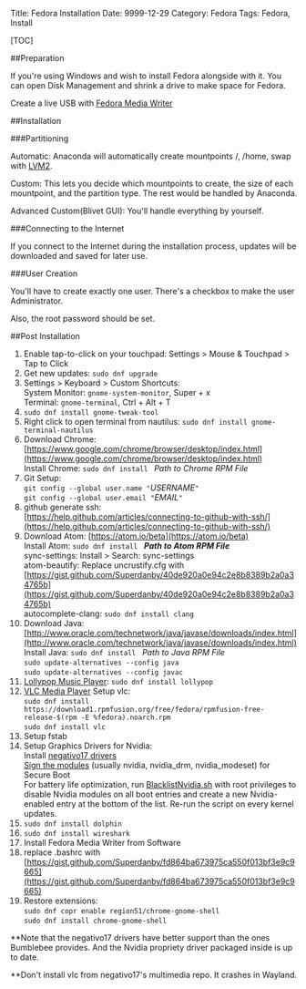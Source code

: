 Title: Fedora Installation
Date: 9999-12-29
Category: Fedora
Tags: Fedora, Install

[TOC]

##Preparation

If you're using Windows and wish to install Fedora alongside with it. You can open Disk Management and shrink a drive to make space for Fedora.

Create a live USB with [Fedora Media Writer](https://github.com/MartinBriza/MediaWriter/releases)

##Installation

###Partitioning

Automatic: Anaconda will automatically create mountpoints /, /home, swap with [LVM2](https://en.wikipedia.org/wiki/Logical_Volume_Manager_(Linux)).

Custom: This lets you decide which mountpoints to create, the size of each mountpoint, and the partition type. The rest would be handled by Anaconda.

Advanced Custom(Blivet GUI): You'll handle everything by yourself.

###Connecting to the Internet

If you connect to the Internet during the installation process, updates will be downloaded and saved for later use.

###User Creation

You'll have to create exactly one user. There's a checkbox to make the user Administrator.

Also, the root password should be set.

##Post Installation

1.  Enable tap-to-click on your touchpad: Settings > Mouse & Touchpad > Tap to Click
2.  Get new updates: `sudo dnf upgrade`
3.  Settings > Keyboard > Custom Shortcuts: <br/>
    System Monitor: `gnome-system-monitor`, Super + x <br/>
    Terminal: `gnome-terminal`, Ctrl + Alt + T
4.  `sudo dnf install gnome-tweak-tool`
5.  Right click to open terminal from nautilus: `sudo dnf install gnome-terminal-nautilus`
6.  Download Chrome: [https://www.google.com/chrome/browser/desktop/index.html](https://www.google.com/chrome/browser/desktop/index.html) <br/>
    Install Chrome: `sudo dnf install ` *Path to Chrome RPM File*
7.  Git Setup: <br/>
    `git config --global user.name "`*USERNAME*`"` <br/>
    `git config --global user.email "`*EMAIL*`"`
8.  github generate ssh: <br/>
    [https://help.github.com/articles/connecting-to-github-with-ssh/](https://help.github.com/articles/connecting-to-github-with-ssh/)
9.  Download Atom: [https://atom.io/beta](https://atom.io/beta) <br/>
    Install Atom: `sudo dnf install ` ***Path to Atom RPM File*** <br/>
    sync-settings: Install > Search: sync-settings <br/>
    atom-beautify: Replace uncrustify.cfg with <br/> [https://gist.github.com/Superdanby/40de920a0e94c2e8b8389b2a0a34765b](https://gist.github.com/Superdanby/40de920a0e94c2e8b8389b2a0a34765b) <br/>
    autocomplete-clang: `sudo dnf install clang`
10. Download Java: <br/> [http://www.oracle.com/technetwork/java/javase/downloads/index.html](http://www.oracle.com/technetwork/java/javase/downloads/index.html) <br/>
   Install Java: `sudo dnf install ` *Path to Java RPM File* <br/>
   `sudo update-alternatives --config java` <br/>
   `sudo update-alternatives --config javac`
11. [Lollypop Music Player](https://gnumdk.github.io/lollypop-web/): `sudo dnf install lollypop`
12. [VLC Media Player](https://www.videolan.org/vlc/index.html) Setup vlc: <br/>
    `sudo dnf install https://download1.rpmfusion.org/free/fedora/rpmfusion-free-release-$(rpm -E %fedora).noarch.rpm` <br/>
    `sudo dnf install vlc`
13. Setup fstab
14. Setup Graphics Drivers for Nvidia: <br/>
    Install [negativo17 drivers](https://negativo17.org/nvidia-driver/) <br/>
    [Sign the modules](https://superdanby.github.io/Blog/signing-kernel-modules-for-secure-boot.html) (usually nvidia, nvidia_drm, nvidia_modeset) for Secure Boot <br/>
    For battery life optimization, run [BlacklistNvidia.sh](https://gist.github.com/Superdanby/12ce20158300c378d4e0f196b279d388#file-blacklistnvidia-sh) with root privileges to disable Nvidia modules on all boot entries and create a new Nvidia-enabled entry at the bottom of the list. Re-run the script on every kernel updates.
15. `sudo dnf install dolphin`
16. `sudo dnf install wireshark`
17. Install Fedora Media Writer from Software
18. replace .bashrc with [https://gist.github.com/Superdanby/fd864ba673975ca550f013bf3e9c9665](https://gist.github.com/Superdanby/fd864ba673975ca550f013bf3e9c9665)
19. Restore extensions: <br/>
    `sudo dnf copr enable region51/chrome-gnome-shell` <br/>
    `sudo dnf install chrome-gnome-shell`

**Note that the negativo17 drivers have better support than the ones Bumblebee provides. And the Nvidia propriety driver packaged inside is up to date.

**Don't install vlc from negativo17's multimedia repo. It crashes in Wayland.
